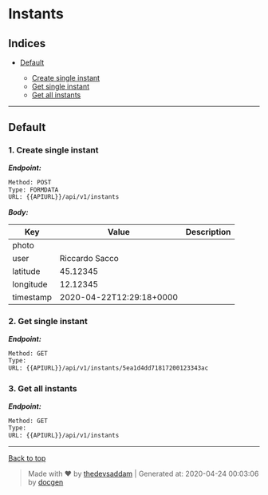 
# Instants



## Indices

* [Default](#default)

  * [Create single instant](#1-create-single-instant)
  * [Get single instant](#2-get-single-instant)
  * [Get all instants](#3-get-all-instants)


--------


## Default



### 1. Create single instant



***Endpoint:***

```bash
Method: POST
Type: FORMDATA
URL: {{APIURL}}/api/v1/instants
```



***Body:***

| Key | Value | Description |
| --- | ------|-------------|
| photo |  |  |
| user | Riccardo Sacco |  |
| latitude | 45.12345 |  |
| longitude | 12.12345 |  |
| timestamp | 2020-04-22T12:29:18+0000 |  |



### 2. Get single instant



***Endpoint:***

```bash
Method: GET
Type: 
URL: {{APIURL}}/api/v1/instants/5ea1d4dd71817200123343ac
```



### 3. Get all instants



***Endpoint:***

```bash
Method: GET
Type: 
URL: {{APIURL}}/api/v1/instants
```



---
[Back to top](#instants)
> Made with &#9829; by [thedevsaddam](https://github.com/thedevsaddam) | Generated at: 2020-04-24 00:03:06 by [docgen](https://github.com/thedevsaddam/docgen)
